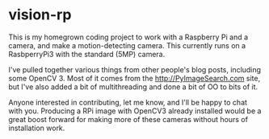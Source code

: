 # vision-rp
This is my homegrown coding project to work with a Raspberry Pi and a camera, and make a motion-detecting camera.
This currently runs on a RasbperryPi3 with the standard (5MP) camera. 

I've pulled together various things from other people's blog posts, including some OpenCV 3. Most of it comes from the http://PyImageSearch.com site, but I've also added a bit of multithreading and done a bit of OO to bits of it. 

Anyone interested in contributing, let me know, and I'll be happy to chat with you. Producing a RPi image with OpenCV3 already installed would be a great boost forward for making more of these cameras without hours of installation work.


